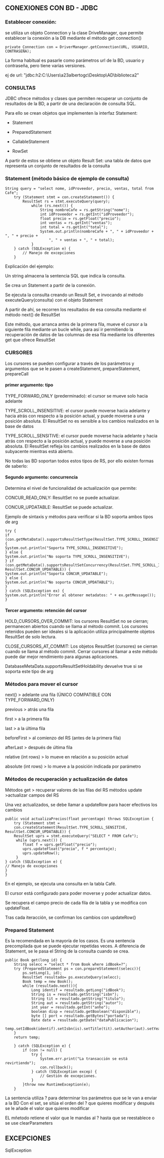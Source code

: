 ## CONEXIONES CON BD - JDBC

### Establecer conexión: 

se utiliza un objeto Connection y la clase DriveManager, que permite establecer la conexión a la DB
mediante el método get connection()

    private Connection con = DriverManager.getConnection(URL, USUARIO, CONTRASEÑA);

La forma habitual es pasarle como parámetros url de la BD, usuario y contraseña,
pero tiene varias versiones.

ej de url: "jdbc:h2:C:\\Users\\a23albertogc\\Desktop\\AD\\biblioteca2"

### CONSULTAS

JDBC ofrece métodos y clases que permiten recuperar un conjunto de resultados de la BD,
a partir de una declaración de consulta SQL.

Para ello se crean objetos que implementen la interfaz Statement:

- Statement

- PreparedStatement

- CallableStatement

- RowSet

A partir de estos se obtiene un objeto Result Set: una tabla de datos que representa un conjunto de resultados de la consulta

### Statement (método básico de ejemplo de consulta)

    String query = "select nome, idProveedor, precio, ventas, total from Cafe";
        try (Statement stmt = con.createStatement()) {
            ResultSet rs = stmt.executeQuery(query);
                while (rs.next()) {
                    String nombreCafe = rs.getString("nome");
                    int idProveedor = rs.getInt("idProveedor");
                    float precio = rs.getFloat("precio");
                    int ventas = rs.getInt("ventas");
                    int total = rs.getInt("total");
                    System.out.println(nombreCafe + ", " + idProveedor + ", " + precio +
                        ", " + ventas + ", " + total);
                }
        } catch (SQLException e) {
            // Manejo de excepciones
        }
        
Explicación del ejemplo: 

Un string almacena la sentencia SQL que indica la consulta.

Se crea un Statement a partir de la conexión. 

Se ejecuta la consulta creando un Result Set, e invocando al método executeQuery(consulta) con el objeto Statement

A partir de ahí, se recorren los resultados de esa consulta mediante el método next() de ResultSet

Este método, que arranca antes de la primera fila, mueve el cursor a la siguiente fila mediante un bucle while, 
para así ir permitiendo la recuperación de datos de las columnas de esa fila mediante los diferentes get que ofrece ResultSet

### CURSORES

Los cursores se pueden configurar a través de los parámetros y argumentos que se le pasen a createStatement, prepareStatement, prepareCall

#### primer argumento: tipo 

TYPE_FORWARD_ONLY (prederminado): el cursor se mueve solo hacia adelante

TYPE_SCROLL_INSENSITIVE: el cursor puede moverse hacia adelante y hacia atrás 
con respecto a la posición actual, y puede moverse a una posición absoluta. 
El ResultSet no es sensible a los cambios realizados en la base de datos

TYPE_SCROLL_SENSITIVE: el cursor puede moverse hacia adelante y hacia atrás
con respecto a la posición actual, y puede moverse a una posición absoluta.
El ResultSet refleja los cambios realizados en la base de datos subyacente mientras está abierto.

No todas las BD soportan todos estos tipos de RS, por ello existen formas de saberlo:

  
#### Segundo argumento: concurrencia

Determina el nivel de funcionalidad de actualización que permite:

CONCUR_READ_ONLY: ResultSet no se puede actualizar.

CONCUR_UPDATABLE: ResultSet se puede actualizar.

Ejemplo de sintaxis y métodos para verificar si la BD soporta ambos tipos de arg

    try {
    if (con.getMetaData().supportsResultSetType(ResultSet.TYPE_SCROLL_INSENSITIVE)) {
    System.out.println("Soporta TYPE_SCROLL_INSENSITIVE");
    } else {
    System.out.println("No soporta TYPE_SCROLL_INSENSITIVE");
    } if (con.getMetaData().supportsResultSetConcurrency(ResultSet.TYPE_SCROLL_INSENSITIVE,
    ResultSet.CONCUR_UPDATABLE)) {
    System.out.println("Soporta CONCUR_UPDATABLE");
    } else {
    System.out.println("No soporta CONCUR_UPDATABLE");
    }
    } catch (SQLException ex) {
    System.out.println("Error al obtener metadatos: " + ex.getMessage());
    }

#### Tercer argumento: retención del cursor

HOLD_CURSORS_OVER_COMMIT: los cursores ResultSet no se cierran;
permanecen abiertos cuando se llama al método commit. 
Los cursores retenidos pueden ser ideales si la aplicación utiliza principalmente 
objetos ResultSet de solo lectura.

CLOSE_CURSORS_AT_COMMIT: Los objetos ResultSet (cursores) se cierran 
cuando se llama al método commit.
Cerrar cursores al llamar a este método puede dar mejor rendimiento para algunas aplicaciones.


DatabaseMetaData.supportsResultSetHoldability devuelve true si se soporta este tipo de arg

### Métodos para mover el cursor

next() > adelante una fila (ÚNICO COMPATIBLE CON TYPE_FORWARD_ONLY)

previous > atrás una fila

first > a la primera fila

last > a la última fila

beforeFirst > al comienzo del RS (antes de la primera fila)

afterLast > después de última fila

relative (int rows) > lo mueve en relación a su posición actual

absolute (int rows) > lo mueve a la posición indicada por parámetro

### Métodos de recuperación y actualización de datos

Métodos get > recuperar valores de las filas del RS
métodos update >actualizar campos del RS

Una vez actualizados, se debe llamar a updateRow para hacer efectivos los cambios

    public void actualizaPrecios(float percentage) throws SQLException {
        try (Statement stmt =
        con.createStatement(ResultSet.TYPE_SCROLL_SENSITIVE, ResultSet.CONCUR_UPDATABLE)) {
        ResultSet uprs = stmt.executeQuery("SELECT * FROM Cafe");
         while (uprs.next()) {
            float f = uprs.getFloat("precio");
            uprs.updateFloat("precio", f * percentaje);
            uprs.updateRow();
         }
    } catch (SQLException e) {
    // Manejo de excepciones
    }
    }

En el ejemplo, se ejecuta una consulta en la tabla Café.

El cursor está configurado para poder moverse y poder actualizar datos.

Se recupera el campo precio de cada fila de la tabla y se modifica con updateFloat.

Tras cada iteracción, se confirman los cambios con updateRow()

### Prepared Statement

Es la recomendada en la mayoría de los casos. Es una sentencia precompilada que se puede ejecutar repetidas veces.
A diferencia de Statement, se le pasa el String de la consulta cuando se crea. 
    
    public Book get(long id) {
        String selecc = "select * from Book where idBook=?";
        try (PreparedStatement ps = con.prepareStatement(selecc)){
            ps.setLong(1, id);
            ResultSet resultado= ps.executeQuery(selecc);
            Book temp = new Book();
            while (resultado.next()){
                Long identif = resultado.getLong("idBook");
                String is = resultado.getString("isbn");
                String tit = resultado.getString("titulo");
                String aut = resultado.getString("autor");
                int year = resultado.getInt("anho");
                boolean disp = resultado.getBoolean("disponible");
                byte [] port = resultado.getBytes("portada");
                Date date = resultado.getDate("dataPublicacion");
                temp.setIdBook(identif).setIsbn(is).setTitle(tit).setAuthor(aut).setYear(year).setAvaliable(disp).setPortada(port).setDataPublicacion(date);
        }
        return temp;

        } catch (SQLException e) {
            if (con != null) {
                try {
                    System.err.print("La transacción se está revirtiendo");
                    con.rollback();
                } catch (SQLException excep) {
                    // Gestión de excepciones.
                }
            }throw new RuntimeException(e);
        }

La sentencia utiliza ? para determinar los parámetros que se le van a enviar a la BD
Con el set, se sitúa el orden del ? que quieres modificar y después se le añade el valor que quieres modificar

EL mñetodo retiene el valor que le mandas al ? hasta que se reestablece o se use clearParameters


## EXCEPCIONES

SqlException


